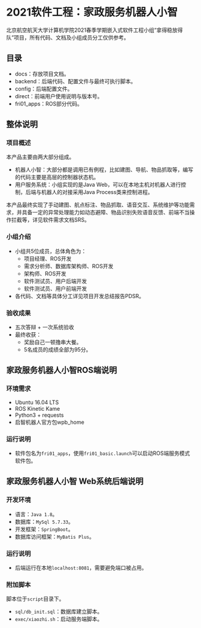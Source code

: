 # 2021软件工程：家政服务机器人小智

北京航空航天大学计算机学院2021春季学期嵌入式软件工程小组“拿得稳放得队”项目，所有代码、文档及小组成员分工仅供参考。

## 目录

* docs：存放项目文档。
* backend：后端代码、配置文件与最终可执行脚本。
* config：后端配置文件。
* direct：前端用户使用说明与版本号。
* fri01_apps：ROS部分代码。

## 整体说明

### 项目概述

本产品主要由两大部分组成。

* 机器人小智：大部分都是调用已有例程，比如建图、导航、物品抓取等，编写的代码主要是高层的控制器状态机。
* 用户服务系统：小组实现的是Java Web，可以在本地主机对机器人进行控制，后端与机器人的对接采用Java Process类来控制进程。

本产品最终实现了手动建图、航点标注、物品抓取、语音交互、系统维护等功能需求，并具备一定的异常处理能力如动态避障、物品识别失败语音反馈、前端不当操作拦截等，详见软件需求文档SRS。

### 小组介绍

* 小组共5位成员，总体角色为：
  * 项目经理、ROS开发
  * 需求分析师、数据库架构师、ROS开发
  * 架构师、ROS开发
  * 软件测试员、用户后端开发
  * 软件测试员、用户前端开发
* 各代码、文档等具体分工详见项目开发总结报告PDSR。

### 验收成果

* 五次答辩 + 一次系统验收
* 最终收获：
  * 奖励自己一顿撸串大餐。
  * 5名成员的成绩全部为95分。

## 家政服务机器人小智ROS端说明

### 环境需求

- Ubuntu 16.04 LTS
- ROS Kinetic Kame
- Python3 + requests
- 启智机器人官方包wpb_home

### 运行说明

- 软件包名为`fri01_apps`，使用`fri01_basic.launch`可以启动ROS端服务模式软件包。

## 家政服务机器人小智  Web系统后端说明

### 开发环境

* 语言：`Java 1.8`。
* 数据库：`MySql 5.7.33`。
* 开发框架：`SpringBoot`。
* 数据库访问框架：`MyBatis Plus`。

### 运行说明

* 后端运行在本地`localhost:8081`，需要避免端口被占用。

### 附加脚本

脚本位于`script`目录下。

* `sql/db_init.sql`：数据库建立脚本。
* `exec/xiaozhi.sh`：启动服务端脚本。


